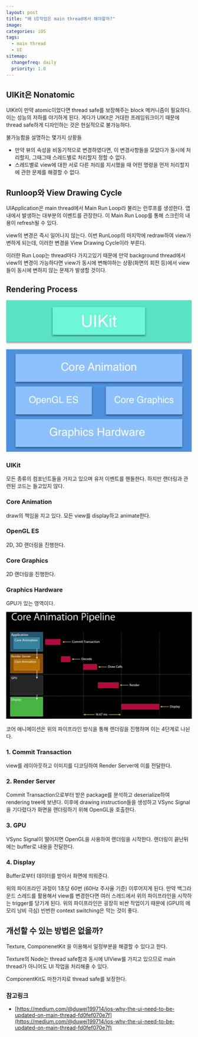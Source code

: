 ```yaml
---
layout: post
title: "왜 UI작업은 main thread에서 해야할까?"
image:
categories: iOS
tags: 
  - main thread
  - UI
sitemap:
  changefreq: daily
  priority: 1.0
---
```


## UIKit은 Nonatomic

UIKit이 만약 atomic이었다면 thread safe를 보장해주는 block 메커니즘이 필요하다. 이는 성능의 저하를 야기하게 된다. 게다가 UIKit은 거대한 프레임워크이기 때문에 thread safe하게 디자인하는 것은 현실적으로 불가능하다. 

불가능함을 설명하는 몇가지 상황들

- 만약 뷰의 속성을 비동기적으로 변경하였다면, 이 변경사항들을 모았다가 동시에 처리할지, 그때그때 스레드별로 처리할지 정할 수 없다.
- 스레드별로 view에 대한 서로 다른 처리를 지시했을 때 어떤 명령을 먼저 처리할지에 관한 문제를 해결할 수 없다.



##  Runloop와 View Drawing Cycle

UIApplication은 main thread에서 Main Run Loop라 불리는 런루프를 생성한다. 앱 내에서 발생하는 대부분의 이벤트를 관장한다. 이 Main Run Loop를 통해 스크린의 내용이 refresh될 수 있다.

view의 변경은 즉시 일어나지 않는다. 이번 RunLoop의 마지막에 redraw하여 view가 변하게 되는데, 이러한 변경을 View Drawing Cycle이라 부른다.

이러한 Run Loop는 thread마다 가지고있기 때문에 만약 background thread에서 view의 변경이 가능하다면 view가 동시에 변해야하는 상황(화면의 회전 등)에서 view들이 동시에 변하지 않는 문제가 발생할 것이다.



## Rendering Process

<img src="https://raw.githubusercontent.com/Neph3779/Blog-Image/forUpload/img/20210725181859.jpeg" alt="1*soHoOFPSdKlbR9D1KvbUhw" style="zoom:50%;" />

### UIKit

모든 종류의 컴포넌트들을 가지고 있으며 유저 이벤트를 핸들한다. 하지만 랜더링과 관련된 코드는 들고있지 않다.

### Core Animation

draw의 책임을 지고 있다. 모든 view를 display하고 animate한다.

### OpenGL ES

2D, 3D 랜더링을 진행한다.

### Core Graphics

2D 랜더링을 진행한다.

### Graphics Hardware

GPU가 있는 영역이다.



![1*MHtDsFMpROhOF7yVwYVvCA](https://raw.githubusercontent.com/Neph3779/Blog-Image/forUpload/img/20210725182122.jpeg)

코어 애니메이션은 위의 파이프라인 방식을 통해 랜더링을 진행하며 이는 4단계로 나뉜다.

### 1. Commit Transaction

view를 레이아웃하고 이미지를 디코딩하여 Render Server에 이를 전달한다.

### 2. Render Server

Commit Transaction으로부터 받은 package를 분석하고 deserialize하여 rendering tree에 보낸다. 이후에 drawing instruction들을 생성하고 VSync Signal을 기다렸다가 화면을 랜더링하기 위해 OpenGL을 호출한다.

### 3. GPU

VSync Signal이 떨어지면 OpenGL을 사용하여 랜더링을 시작한다. 랜더링이 끝난뒤에는 buffer로 내용을 전달한다.

### 4. Display

Buffer로부터 데이터를 받아서 화면에 띄워준다.



위의 파이프라인 과정이 1초당 60번 (60Hz 주사율 기준) 이루어지게 된다. 만약 백그라운드 스레드를 활용해서 view를 변경한다면 여러 스레드에서 위의 파이프라인을 시작하는 trigger를 당기게 된다. 위의 파이프라인은 굉장히 비싼 작업이기 때문에 (GPU의 메모리 낭비 극심) 빈번한 context switching은 막는 것이 좋다.



## 개선할 수 있는 방법은 없을까?

Texture, ComponenetKit 을 이용해서 일정부분을 해결할 수 있다고 한다. 

Texture의 Node는 thread safe함과 동시에 UIView를 가지고 있으므로 main thread가 아니어도 UI 작업을 처리해줄 수 있다.

ComponentKit도 마찬가지로 thread safe를 보장한다.





### 참고링크

- [https://medium.com/@duwei199714/ios-why-the-ui-need-to-be-updated-on-main-thread-fd0fef070e7f](https://medium.com/@duwei199714/ios-why-the-ui-need-to-be-updated-on-main-thread-fd0fef070e7f)